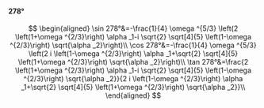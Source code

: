 #### 278°

$$
\begin{aligned}
\sin 278°&=-\frac{1}{4} \omega ^{5/3} \left(2 \left(1+\omega ^{2/3}\right) \alpha _1-i \sqrt{2} \sqrt[4]{5} \left(1-\omega ^{2/3}\right) \sqrt{\alpha _2}\right)\\
\cos 278°&=-\frac{1}{4} \omega ^{5/3} \left(2 i \left(1-\omega ^{2/3}\right) \alpha _1+\sqrt{2} \sqrt[4]{5} \left(1+\omega ^{2/3}\right) \sqrt{\alpha _2}\right)\\
\tan 278°&=\frac{2 \left(1+\omega ^{2/3}\right) \alpha _1-i \sqrt{2} \sqrt[4]{5} \left(1-\omega ^{2/3}\right) \sqrt{\alpha _2}}{2 i \left(1-\omega ^{2/3}\right)
\alpha _1+\sqrt{2} \sqrt[4]{5} \left(1+\omega ^{2/3}\right) \sqrt{\alpha _2}}\\
\end{aligned}
$$

